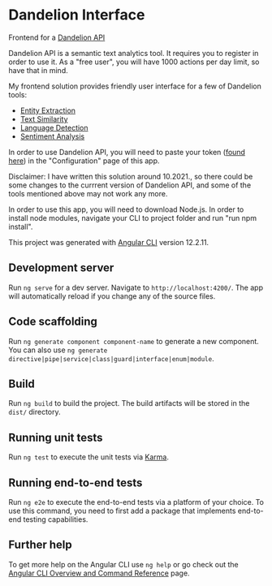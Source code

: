 # Dandelion Interface

Frontend for a [Dandelion API](https://dandelion.eu/)

Dandelion API is a semantic text analytics tool. It requires you to register in order to use it. As a "free user", you will have 1000 actions per day limit, so 
have that in mind.

My frontend solution provides friendly user interface for a few of Dandelion tools:
- [Entity Extraction](https://dandelion.eu/semantic-text/entity-extraction-demo/?text=The+Mona+Lisa+is+a+16th+century+oil+painting+created+by+Leonardo.+It%27s+held+at+the+Louvre+in+Paris.&lang=auto&min_confidence=0.6&exec=true#results)
- [Text Similarity](https://dandelion.eu/semantic-text/text-similarity-demo/?text1=Reports+that+the+NSA+eavesdropped+on+world+leaders+have+%22severely+shaken%22+relations+between+Europe+and+the+U.S.%2C+German+Chancellor+Angela+Merkel+said.&text2=Germany+and+France+are+to+seek+talks+with+the+US+to+settle+a+row+over+spying%2C+as+espionage+claims+continue+to+overshadow+an+EU+summit+in+Brussels.&lang=auto&exec=true)
- [Language Detection](https://dandelion.eu/docs/api/datatxt/li/v1/)
- [Sentiment Analysis](https://dandelion.eu/semantic-text/sentiment-analysis-demo/?appid=it%3A585027354&exec=true)

In order to use Dandelion API, you will need to paste your token ([found here](https://dandelion.eu/profile/dashboard/)) in the "Configuration" page of this app.

Disclaimer: I have written this solution around 10.2021., so there could be some changes to the currrent version of Dandelion API, and some of the tools mentioned above may not work any more.

In order to use this app, you will need to download Node.js.
In order to install node modules, navigate your CLI to project folder and run "run npm install".

This project was generated with [Angular CLI](https://github.com/angular/angular-cli) version 12.2.11.

## Development server

Run `ng serve` for a dev server. Navigate to `http://localhost:4200/`. The app will automatically reload if you change any of the source files.

## Code scaffolding

Run `ng generate component component-name` to generate a new component. You can also use `ng generate directive|pipe|service|class|guard|interface|enum|module`.

## Build

Run `ng build` to build the project. The build artifacts will be stored in the `dist/` directory.

## Running unit tests

Run `ng test` to execute the unit tests via [Karma](https://karma-runner.github.io).

## Running end-to-end tests

Run `ng e2e` to execute the end-to-end tests via a platform of your choice. To use this command, you need to first add a package that implements end-to-end testing capabilities.

## Further help

To get more help on the Angular CLI use `ng help` or go check out the [Angular CLI Overview and Command Reference](https://angular.io/cli) page.
